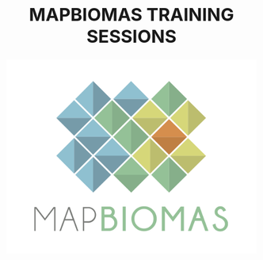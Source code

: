 
<div align="center">
    <h1 style="font-size:36px;"><strong>MAPBIOMAS TRAINING SESSIONS</strong></h1>
    <img align="center" src="./MapBiomas_101/Assets/mapbiomas-icon.png"/>
</div>
